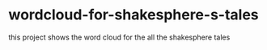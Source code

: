 # wordcloud-for-shakesphere-s-tales
this project shows the word cloud for the all the shakesphere tales 
